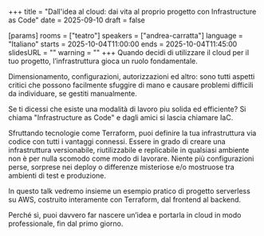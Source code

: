 +++
title = "Dall'idea al cloud: dai vita al proprio progetto con Infrastructure as Code"
date = 2025-09-10
draft = false

[params]
rooms = ["teatro"]
speakers = ["andrea-carratta"]
language = "Italiano"
starts = 2025-10-04T11:00:00
ends = 2025-10-04T11:45:00
slidesURL = ""
warning = ""
+++
Quando decidi di utilizzare il cloud per il tuo progetto, l’infrastruttura gioca un ruolo fondamentale.

Dimensionamento, configurazioni, autorizzazioni ed altro: sono tutti aspetti critici che possono facilmente sfuggire di mano e causare problemi difficili da individuare, se gestiti manualmente.

Se ti dicessi che esiste una modalità di lavoro piu solida ed efficiente? Si chiama "Infrastructure as Code" e dagli amici si lascia chiamare IaC.

Sfruttando tecnologie come Terraform, puoi definire la tua infrastruttura via codice con tutti i vantaggi connessi. Essere in grado di creare una infrastruttura versionabile, riutilizzabile e replicabile in qualsiasi ambiente non è per nulla scomodo come modo di lavorare. Niente più configurazioni perse, sorprese nei deploy o differenze misteriose e/o mostruose tra ambienti di test e produzione.

In questo talk vedremo insieme un esempio pratico di progetto serverless su AWS, costruito interamente con Terraform, dal frontend al backend.

Perché sì, puoi davvero far nascere un’idea e portarla in cloud in modo professionale, fin dal primo giorno.
